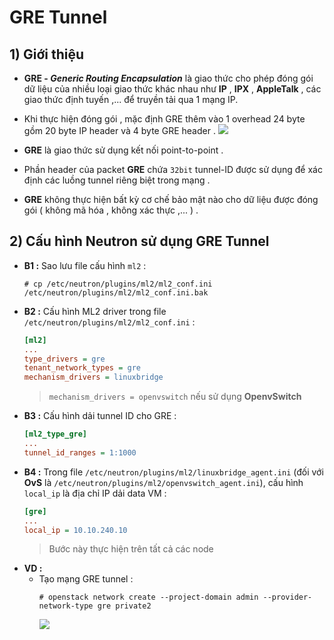 # GRE Tunnel
## **1) Giới thiệu**
- **GRE - *Generic Routing Encapsulation*** là giao thức  cho phép đóng gói dữ liệu của nhiều loại giao thức khác nhau như **IP** , **IPX** , **AppleTalk** , các giao thức định tuyến ,... để truyền tải qua 1 mạng IP. 
- Khi thực hiện đóng gói , mặc định GRE thêm vào 1 overhead 24 byte gồm 20 byte IP header và 4 byte GRE header .
    <img src=https://i.imgur.com/LN8w7Kb.png>

- **GRE** là giao thức sử dụng kết nối point-to-point .
- Phần header của packet **GRE** chứa `32bit` tunnel-ID được sử dụng để xác định các luồng tunnel riêng biệt trong mạng .
- **GRE** không thực hiện bất kỳ cơ chế bảo mật nào cho dữ liệu được đóng gói ( không mã hóa , không xác thực ,... ) .
## **2) Cấu hình Neutron sử dụng GRE Tunnel**
- **B1 :** Sao lưu file cấu hình `ml2` :
    ```
    # cp /etc/neutron/plugins/ml2/ml2_conf.ini /etc/neutron/plugins/ml2/ml2_conf.ini.bak
    ```
- **B2 :** Cấu hình ML2 driver trong file `/etc/neutron/plugins/ml2/ml2_conf.ini` :
    ```ini
    [ml2]
    ...
    type_drivers = gre
    tenant_network_types = gre
    mechanism_drivers = linuxbridge
    ```
    > `mechanism_drivers = openvswitch` nếu sử dụng **OpenvSwitch**
- **B3 :** Cấu hình dải tunnel ID cho GRE :
    ```ini
    [ml2_type_gre]
    ...
    tunnel_id_ranges = 1:1000
    ```
- **B4 :** Trong file `/etc/neutron/plugins/ml2/linuxbridge_agent.ini` (đối với **OvS** là `/etc/neutron/plugins/ml2/openvswitch_agent.ini`), cấu hình `local_ip` là địa chỉ IP dải data VM :
    ```ini
    [gre]
    ...
    local_ip = 10.10.240.10
    ```
    > Bước này thực hiện trên tất cả các node
- **VD :**
    - Tạo mạng GRE tunnel :
        ```
        # openstack network create --project-domain admin --provider-network-type gre private2
        ```
        <img src=https://i.imgur.com/fRxl9Hv.png>